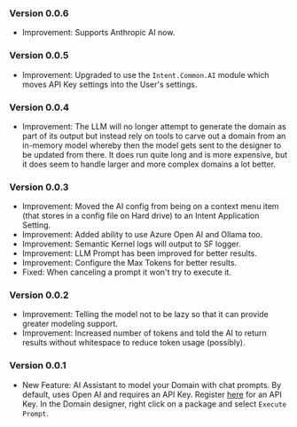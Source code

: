 ### Version 0.0.6

- Improvement: Supports Anthropic AI now.

### Version 0.0.5

- Improvement: Upgraded to use the `Intent.Common.AI` module which moves API Key settings into the User's settings.

### Version 0.0.4

- Improvement: The LLM will no longer attempt to generate the domain as part of its output but instead rely on tools to carve out a domain from an in-memory model whereby then the model gets sent to the designer to be updated from there. It does run quite long and is more expensive, but it does seem to handle larger and more complex domains a lot better.

### Version 0.0.3

- Improvement: Moved the AI config from being on a context menu item (that stores in a config file on Hard drive) to an Intent Application Setting.
- Improvement: Added ability to use Azure Open AI and Ollama too.
- Improvement: Semantic Kernel logs will output to SF logger.
- Improvement: LLM Prompt has been improved for better results.
- Improvement: Configure the Max Tokens for better results.
- Fixed: When canceling a prompt it won't try to execute it.

### Version 0.0.2

- Improvement: Telling the model not to be lazy so that it can provide greater modeling support.
- Improvement: Increased number of tokens and told the AI to return results without whitespace to reduce token usage (possibly).

### Version 0.0.1

- New Feature: AI Assistant to model your Domain with chat prompts. By default, uses Open AI and requires an API Key. Register [here](https://platform.openai.com/api-keys) for an API Key. In the Domain designer, right click on a package and select `Execute Prompt`.
